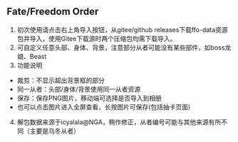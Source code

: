 ## Fate/Freedom Order

1. 初次使用请点击右上角导入按钮，从gitee/github releases下载ffo-data资源包并导入，使用Gitee下载源时两个压缩包均需下载导入。
2. 可自定义任意头部、身体、背景，注意部分从者可能没有某些部件，如boss龙娘、Beast
3. 功能说明    
  - 裁剪：不显示超出背景框的部分
  - 同一从者：头部/身体/背景使用同一从者资源
  - 保存：保存PNG图片，移动端可选择是否导入到相册
  - 也可以点击图片进入全屏查看，长按图片可保存(包括抽卡页面)
4. 解包数据来源于icyalala@NGA，稍作修正，从者编号可能与其他来源有所不同（主要是乌冬从者）